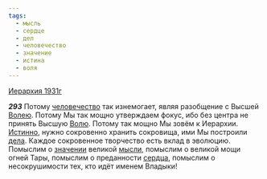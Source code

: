 ```yaml
---
tags:
  - мысль
  - сердце
  - дел
  - человечество
  - значение
  - истина
  - воля
---
```


[Иерархия 1931г](https://127.0.0.1:4002/agni/1931)

___293___
Потому [человечество](../../../tags/#человечество) так изнемогает, являя разобщение с Высшей [Волею](../../../tags/#воля). Потому Мы так мощно утверждаем фокус, ибо без центра не принять Высшую [Волю](../../../tags/#воля). Потому так мощно Мы зовём к Иерархии. [Истинно](../../../tags/#истина), нужно сокровенно хранить сокровища, ими Мы построили [дела](../../../tags/#дел). Каждое сокровенное творчество есть вклад в эволюцию. Помыслим о [значении](../../../tags/#значение) великой [мысли](../../../tags/#мысль), помыслим о великой мощи огней Тары, помыслим о преданности [сердца](../../../tags/#сердце), помыслим о несокрушимости тех, кто идёт именем Владыки!   

